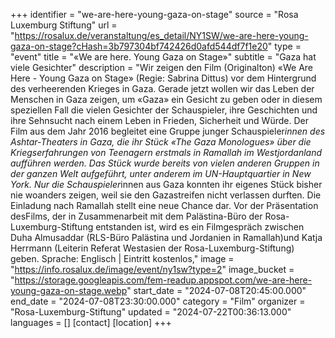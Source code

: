 +++
identifier = "we-are-here-young-gaza-on-stage"
source = "Rosa Luxemburg Stiftung"
url = "https://rosalux.de/veranstaltung/es_detail/NY1SW/we-are-here-young-gaza-on-stage?cHash=3b797304bf742426d0afd544df7f1e20"
type = "event"
title = "«We are here. Young Gaza on Stage»"
subtitle = "Gaza hat viele Gesichter"
description = "Wir zeigen den Film (Originalton) «We Are Here - Young Gaza on Stage» (Regie: Sabrina Dittus) vor dem Hintergrund des verheerenden Krieges in Gaza. Gerade jetzt wollen wir das Leben der Menschen in Gaza zeigen, um «Gaza» ein Gesicht zu geben oder in diesem speziellen Fall die vielen Gesichter der Schauspieler, ihre Geschichten und ihre Sehnsucht nach einem Leben in Frieden, Sicherheit und Würde.
Der Film aus dem Jahr 2016 begleitet eine Gruppe junger Schauspieler*innen des Ashtar-Theaters in Gaza, die ihr Stück «The Gaza Monologues» über die Kriegserfahrungen von Teenagern erstmals in Ramallah im Westjordanland aufführen werden. Das Stück wurde bereits von vielen anderen Gruppen in der ganzen Welt aufgeführt, unter anderem im UN-Hauptquartier in New York. Nur die Schauspieler*innen aus Gaza konnten ihr eigenes Stück bisher nie woanders zeigen, weil sie den Gazastreifen nicht verlassen durften. Die Einladung nach Ramallah stellt eine neue Chance dar.
Vor der Präsentation desFilms, der in Zusammenarbeit mit dem Palästina-Büro der Rosa-Luxemburg-Stiftung entstanden ist, wird es ein Filmgespräch zwischen Duha Almusaddar (RLS-Büro Palästina und Jordanien in Ramallah)und Katja Herrmann (Leiterin Referat Westasien der Rosa-Luxemburg-Stiftung) geben. 
Sprache: Englisch | Eintritt kostenlos,"
image = "https://info.rosalux.de/image/event/ny1sw?type=2"
image_bucket = "https://storage.googleapis.com/fem-readup.appspot.com/we-are-here-young-gaza-on-stage.webp"
start_date = "2024-07-08T20:45:00.000"
end_date = "2024-07-08T23:30:00.000"
category = "Film"
organizer = "Rosa-Luxemburg-Stiftung"
updated = "2024-07-22T00:36:13.000"
languages = []
[contact]
[location]
+++